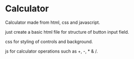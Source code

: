 # Calculator
Calculator made from html, css and javascript.

just create a basic html file for structure of button input field.

css for styling of controls and background.

js for calculator operations such as +, -, * & /.
